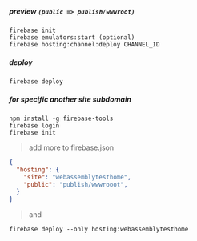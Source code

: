 ##### preview `(public => publish/wwwroot)`
```shell
firebase init 
firebase emulators:start (optional)
firebase hosting:channel:deploy CHANNEL_ID
```
##### deploy
```shell
firebase deploy
```
##### for specific another site subdomain
```
npm install -g firebase-tools
firebase login
firebase init
```
> add more to firebase.json
```json
{
  "hosting": {
    "site": "webassemblytesthome",
    "public": "publish/wwwrooot",
  }
}
```
> and 
```shell
firebase deploy --only hosting:webassemblytesthome
